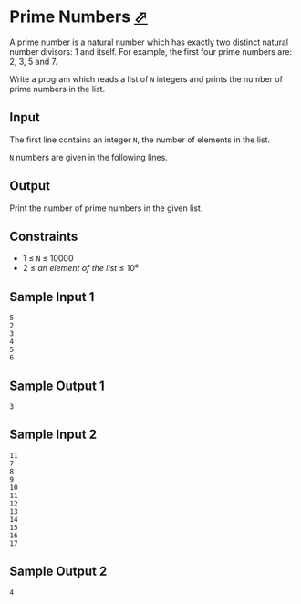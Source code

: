 # Prime Numbers [⬀](https://judge.u-aizu.ac.jp/onlinejudge/description.jsp?id=ALDS1_1_C)

A prime number is a natural number which has exactly two distinct natural number divisors: 1 and itself. For example, the first four prime numbers are: 2, 3, 5 and 7.

Write a program which reads a list of `N` integers and prints the number of prime numbers in the list.

## Input

The first line contains an integer `N`, the number of elements in the list.

`N` numbers are given in the following lines.

## Output

Print the number of prime numbers in the given list.

## Constraints

- 1 ≤ `N` ≤ 10000
- 2 ≤ *an element of the list* ≤ 10⁸

## Sample Input 1
```
5
2
3
4
5
6
```

## Sample Output 1
```
3
```

## Sample Input 2
```
11
7
8
9
10
11
12
13
14
15
16
17
```

## Sample Output 2
```
4
```
